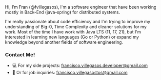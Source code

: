 Hi, I’m Fran (@fvillegasos), I'm a software engineer that have been working mostly in Back-End (java-spring) for distributed systems.

I'm really passionate about code efficiency and I'm trying to improve my understanding of Big-0, Time Complexity and cleaner solutions for my work.
Most of the time I have work with Java LTS (11, 17, 21), but I'm interested in learning new languages (Go or Python) or expand my knowledge beyond another fields of software engineering.

### Contact Me!

- :computer: For my side projects: francisco.villegasos.developer@gmail.com
- :briefcase: Or for job inquiries: francisco.villegasostos@gmail.com

<!---
fvillegasos/fvillegasos is a ✨ special ✨ repository because its `README.md` (this file) appears on your GitHub profile.
You can click the Preview link to take a look at your changes.
--->
